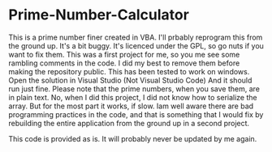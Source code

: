 # Prime-Number-Calculator
This is a prime number finer created in VBA. I'll prbably reprogram this from the ground up. It's a bit buggy. It's licenced under the GPL, so go nuts if you want to fix them. This was a first project for me, so you me see some rambling comments in the code. I did my best to remove them before making the repository public. This has been tested to work on windows. Open the solution in Visual Studio (Not Visual Studio Code) And it should run just fine. Please note that the prime numbers, when you save them, are in plain text. No, when I did this project, I did not know how to serialize the array. But for the most part it works, if slow. Iam well aware there are bad programming practices in the code, and that is something that I would fix by rebuilding the entire application from the ground up in a second project. 

This code is provided as is. It will probably never be updated by me again.
